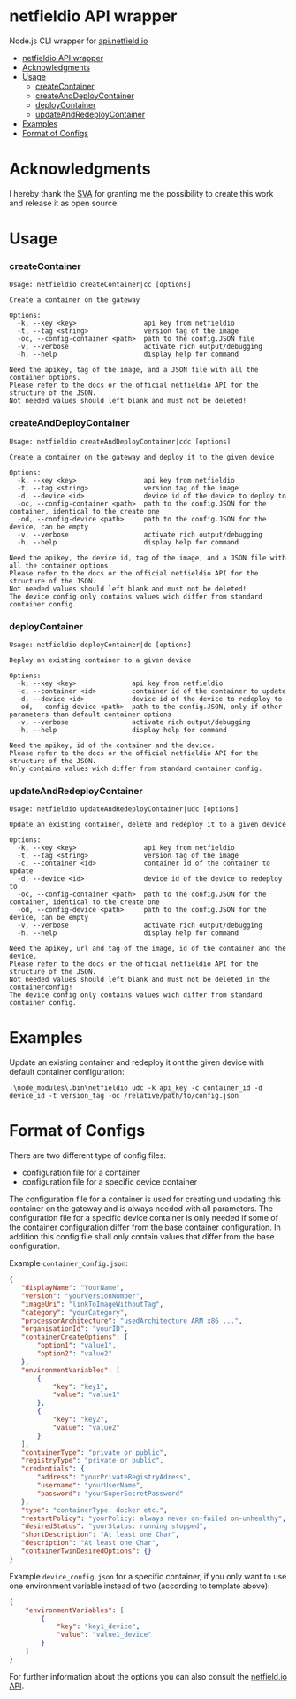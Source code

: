 # netfieldio API wrapper

Node.js CLI wrapper for [api.netfield.io](https://api.netfield.io)

- [netfieldio API wrapper](#netfieldio-api-wrapper)
- [Acknowledgments](#acknowledgments)
- [Usage](#usage)
  - [createContainer](#createcontainer)
  - [createAndDeployContainer](#createanddeploycontainer)
  - [deployContainer](#deploycontainer)
  - [updateAndRedeployContainer](#updateandredeploycontainer)
- [Examples](#examples)
- [Format of Configs](#format-of-configs)

# Acknowledgments

I hereby thank the [SVA](https://www.sva.de) for granting me the possibility to create this work and release it as open source. 

# Usage

### createContainer
```
Usage: netfieldio createContainer|cc [options]

Create a container on the gateway

Options:
  -k, --key <key>                 api key from netfieldio
  -t, --tag <string>              version tag of the image
  -oc, --config-container <path>  path to the config.JSON file
  -v, --verbose                   activate rich output/debugging
  -h, --help                      display help for command

Need the apikey, tag of the image, and a JSON file with all the container options.
Please refer to the docs or the official netfieldio API for the structure of the JSON.
Not needed values should left blank and must not be deleted!
```

### createAndDeployContainer
```
Usage: netfieldio createAndDeployContainer|cdc [options]

Create a container on the gateway and deploy it to the given device

Options:
  -k, --key <key>                 api key from netfieldio
  -t, --tag <string>              version tag of the image
  -d, --device <id>               device id of the device to deploy to
  -oc, --config-container <path>  path to the config.JSON for the container, identical to the create one
  -od, --config-device <path>     path to the config.JSON for the device, can be empty
  -v, --verbose                   activate rich output/debugging
  -h, --help                      display help for command

Need the apikey, the device id, tag of the image, and a JSON file with all the container options.
Please refer to the docs or the official netfieldio API for the structure of the JSON.
Not needed values should left blank and must not be deleted!
The device config only contains values wich differ from standard container config.
```

### deployContainer
```
Usage: netfieldio deployContainer|dc [options]

Deploy an existing container to a given device

Options:
  -k, --key <key>              api key from netfieldio
  -c, --container <id>         container id of the container to update
  -d, --device <id>            device id of the device to redeploy to
  -od, --config-device <path>  path to the config.JSON, only if other parameters than default container options
  -v, --verbose                activate rich output/debugging
  -h, --help                   display help for command

Need the apikey, id of the container and the device.
Please refer to the docs or the official netfieldio API for the structure of the JSON.
Only contains values wich differ from standard container config.
```

### updateAndRedeployContainer
```
Usage: netfieldio updateAndRedeployContainer|udc [options]

Update an existing container, delete and redeploy it to a given device

Options:
  -k, --key <key>                 api key from netfieldio
  -t, --tag <string>              version tag of the image
  -c, --container <id>            container id of the container to update
  -d, --device <id>               device id of the device to redeploy to
  -oc, --config-container <path>  path to the config.JSON for the container, identical to the create one
  -od, --config-device <path>     path to the config.JSON for the device, can be empty
  -v, --verbose                   activate rich output/debugging
  -h, --help                      display help for command

Need the apikey, url and tag of the image, id of the container and the device.
Please refer to the docs or the official netfieldio API for the structure of the JSON.
Not needed values should left blank and must not be deleted in the containerconfig!
The device config only contains values wich differ from standard container config.
```

# Examples

Update an existing container and redeploy it ont the given device with default container configuration:
```sh-session
.\node_modules\.bin\netfieldio udc -k api_key -c container_id -d device_id -t version_tag -oc /relative/path/to/config.json
```

# Format of Configs

There are two different type of config files:
 - configuration file for a container
 - configuration file for a specific device container

 The configuration file for a container is used for creating und updating this container on the gateway and is always needed with all parameters.
 The configuration file for a specific device container is only needed if some of the container configuration differ from the base container configuration. 
 In addition this config file shall only contain values that differ from the base configuration.

 Example `container_config.json`:
 ```json
 {
    "displayName": "YourName",
    "version": "yourVersionNumber",
    "imageUri": "linkToImageWithoutTag",
    "category": "yourCategory",
    "processorArchitecture": "usedArchitecture ARM x86 ...",
    "organisationId": "yourID",
    "containerCreateOptions": {
        "option1": "value1",
        "option2": "value2"
    },
    "environmentVariables": [
        {
            "key": "key1",
            "value": "value1"
        },
        {
            "key": "key2",
            "value": "value2"
        }
    ],
    "containerType": "private or public",
    "registryType": "private or public",
    "credentials": {
        "address": "yourPrivateRegistryAdress",
        "username": "yourUserName",
        "password": "yourSuperSecretPassword"
    },
    "type": "containerType: docker etc.",
    "restartPolicy": "yourPolicy: always never on-failed on-unhealthy",
    "desiredStatus": "yourStatus: running stopped",
    "shortDescription": "At least one Char",
    "description": "At least one Char",
    "containerTwinDesiredOptions": {}
}
 ```

 Example `device_config.json` for a specific container, if you only want to use one environment variable instead of two (according to template above):

```json
{
    "environmentVariables": [
        {
            "key": "key1_device",
            "value": "value1_device"
        }
    ]
}
```
For further information about the options you can also consult the [netfield.io API](https://api.netfield.io).